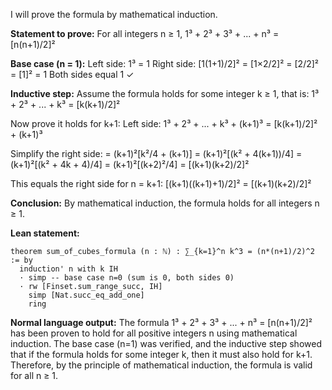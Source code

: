 I will prove the formula by mathematical induction.

**Statement to prove:** For all integers n ≥ 1, 1³ + 2³ + 3³ + ... + n³ = [n(n+1)/2]²

**Base case (n = 1):**
Left side: 1³ = 1
Right side: [1(1+1)/2]² = [1×2/2]² = [2/2]² = [1]² = 1
Both sides equal 1 ✓

**Inductive step:**
Assume the formula holds for some integer k ≥ 1, that is:
1³ + 2³ + ... + k³ = [k(k+1)/2]²

Now prove it holds for k+1:
Left side: 1³ + 2³ + ... + k³ + (k+1)³ = [k(k+1)/2]² + (k+1)³

Simplify the right side:
= (k+1)²[k²/4 + (k+1)]
= (k+1)²[(k² + 4(k+1))/4]
= (k+1)²[(k² + 4k + 4)/4]
= (k+1)²[(k+2)²/4]
= [(k+1)(k+2)/2]²

This equals the right side for n = k+1: [(k+1)((k+1)+1)/2]² = [(k+1)(k+2)/2]²

**Conclusion:**
By mathematical induction, the formula holds for all integers n ≥ 1.

**Lean statement:**
```lean
theorem sum_of_cubes_formula (n : ℕ) : ∑_{k=1}^n k^3 = (n*(n+1)/2)^2 := by
  induction' n with k IH
  · simp -- base case n=0 (sum is 0, both sides 0)
  · rw [Finset.sum_range_succ, IH]
    simp [Nat.succ_eq_add_one]
    ring
```

**Normal language output:**
The formula 1³ + 2³ + 3³ + ... + n³ = [n(n+1)/2]² has been proven to hold for all positive integers n using mathematical induction. The base case (n=1) was verified, and the inductive step showed that if the formula holds for some integer k, then it must also hold for k+1. Therefore, by the principle of mathematical induction, the formula is valid for all n ≥ 1.